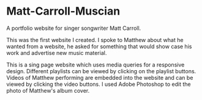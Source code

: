 # Matt-Carroll-Muscian
A portfolio website for singer songwriter Matt Carroll.

This was the first website I created. I spoke to Matthew about what he wanted from a website, he asked for something that would show case his work and advertise new music material.

This is a sing page website which uses media queries for a responsive design. Different playlists can be viewed by clicking on the playlist buttons. Videos of Matthew performing are embedded into the website and can be viewed by clicking the video buttons. I used Adobe Photoshop to edit the photo of Matthew's album cover.


